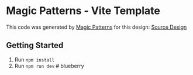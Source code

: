 # Magic Patterns - Vite Template

This code was generated by [Magic Patterns](https://magicpatterns.com) for this design: [Source Design](https://www.magicpatterns.com/c/mpypfexyrxuucnutkaxhpd)

## Getting Started

1. Run `npm install`
2. Run `npm run dev`
#   b l u e b e r r y  
 
